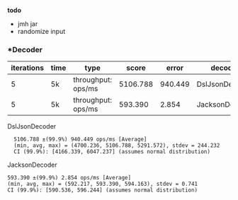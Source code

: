 **todo**
- jmh jar
- randomize input

### *Decoder

|iterations|time| type         | score    |error| decoder |
|-|-|--------------|----------|-|-|
|5|5k| throughput: ops/ms | 5106.788 |940.449|DslJsonDecoder|
|5|5k| throughput: ops/ms | 593.390 |2.854|JacksonDecoder|

DslJsonDecoder
```
  5106.788 ±(99.9%) 940.449 ops/ms [Average]
  (min, avg, max) = (4700.236, 5106.788, 5291.572), stdev = 244.232
  CI (99.9%): [4166.339, 6047.237] (assumes normal distribution)
```

JacksonDecoder
```
593.390 ±(99.9%) 2.854 ops/ms [Average]
(min, avg, max) = (592.217, 593.390, 594.163), stdev = 0.741
CI (99.9%): [590.536, 596.244] (assumes normal distribution)
```